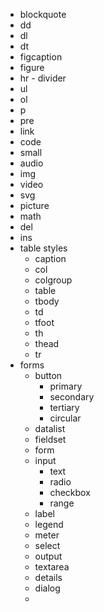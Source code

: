 -   blockquote
-   dd
-   dl
-   dt
-   figcaption
-   figure
-   hr - divider
-   ul
-   ol
-   p
-   pre
-   link
-   code
-   small
-   audio
-   img
-   video
-   svg
-   picture
-   math
-   del
-   ins
-   table styles
    -   caption
    -   col
    -   colgroup
    -   table
    -   tbody
    -   td
    -   tfoot
    -   th
    -   thead
    -   tr
-   forms
    -   button
        -   primary
        -   secondary
        -   tertiary
        -   circular
    -   datalist
    -   fieldset
    -   form
    -   input
        -   text
        -   radio
        -   checkbox
        -   range
    -   label
    -   legend
    -   meter
    -   select
    -   output
    -   textarea
    -   details
    -   dialog
    -

